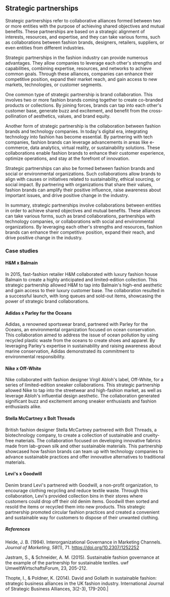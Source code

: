 ﻿## Strategic partnerships

Strategic partnerships refer to collaborative alliances formed between two or more entities with the purpose of achieving shared objectives and mutual benefits. These partnerships are based on a strategic alignment of interests, resources, and expertise, and they can take various forms, such as collaborations between fashion brands, designers, retailers, suppliers, or even entities from different industries.

Strategic partnerships in the fashion industry can provide numerous advantages. They allow companies to leverage each other's strengths and capabilities, combining expertise, resources, and networks to achieve common goals. Through these alliances, companies can enhance their competitive position, expand their market reach, and gain access to new markets, technologies, or customer segments.

One common type of strategic partnership is brand collaboration. This involves two or more fashion brands coming together to create co-branded products or collections. By joining forces, brands can tap into each other's customer base, generate buzz and excitement, and benefit from the cross-pollination of aesthetics, values, and brand equity.

Another form of strategic partnership is the collaboration between fashion brands and technology companies. In today's digital era, integrating technology into fashion has become essential. By partnering with tech companies, fashion brands can leverage advancements in areas like e-commerce, data analytics, virtual reality, or sustainability solutions. These collaborations enable fashion brands to enhance their customer experience, optimize operations, and stay at the forefront of innovation.

Strategic partnerships can also be formed between fashion brands and social or environmental organizations. Such collaborations allow brands to align with causes or initiatives related to sustainability, ethical sourcing, or social impact. By partnering with organizations that share their values, fashion brands can amplify their positive influence, raise awareness about important issues, and drive positive change in the industry.

In summary, strategic partnerships involve collaborations between entities in order to achieve shared objectives and mutual benefits. These alliances can take various forms, such as brand collaborations, partnerships with technology companies, or collaborations with social and environmental organizations. By leveraging each other's strengths and resources, fashion brands can enhance their competitive position, expand their reach, and drive positive change in the industry.

### Case studies

#### H&M x Balmain

In 2015, fast-fashion retailer H&M collaborated with luxury fashion house Balmain to create a highly anticipated and limited-edition collection. This strategic partnership allowed H&M to tap into Balmain's high-end aesthetic and gain access to their luxury customer base. The collaboration resulted in a successful launch, with long queues and sold-out items, showcasing the power of strategic brand collaborations.

#### Adidas x Parley for the Oceans

Adidas, a renowned sportswear brand, partnered with Parley for the Oceans, an environmental organization focused on ocean conservation. This collaboration aimed to address the issue of ocean pollution by using recycled plastic waste from the oceans to create shoes and apparel. By leveraging Parley's expertise in sustainability and raising awareness about marine conservation, Adidas demonstrated its commitment to environmental responsibility.

#### Nike x Off-White

Nike collaborated with fashion designer Virgil Abloh's label, Off-White, for a series of limited-edition sneaker collaborations. This strategic partnership allowed Nike to tap into the streetwear and high-fashion market, as well as leverage Abloh's influential design aesthetic. The collaboration generated significant buzz and excitement among sneaker enthusiasts and fashion enthusiasts alike.

#### Stella McCartney x Bolt Threads

British fashion designer Stella McCartney partnered with Bolt Threads, a biotechnology company, to create a collection of sustainable and cruelty-free materials. The collaboration focused on developing innovative fabrics made from lab-grown silk and other sustainable materials. This partnership showcased how fashion brands can team up with technology companies to advance sustainable practices and offer innovative alternatives to traditional materials.

#### Levi's x Goodwill

Denim brand Levi's partnered with Goodwill, a non-profit organization, to encourage clothing recycling and reduce textile waste. Through this collaboration, Levi's provided collection bins in their stores where customers could drop off their old denim items. Goodwill then sorted and resold the items or recycled them into new products. This strategic partnership promoted circular fashion practices and created a convenient and sustainable way for customers to dispose of their unwanted clothing.

##### References

Heide, J. B. (1994). Interorganizational Governance in Marketing Channels. _Journal of Marketing_, _58_(1), 71. https://doi.org/10.2307/1252252

Jastram, S., & Schneider, A. M. (2015). Sustainable fashion governance at the example of the partnership for sustainable textiles. uwf UmweltWirtschaftsForum, 23, 205-212.

Thopte, I., & Poldner, K. (2014). David and Goliath in sustainable fashion: strategic business alliances in the UK fashion industry. International Journal of Strategic Business Alliances, 3(2-3), 179-200.|
